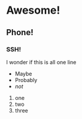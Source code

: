 # Awesome! # 
## Phone! ## 
### SSH! ###

I wonder if this is all one line

- Maybe
- Probably
- *not*

1. one
1. two
1. three



